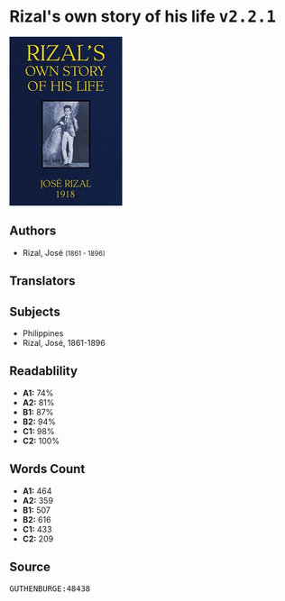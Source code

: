 # Rizal's own story of his life <kbd>v2.2.1</kbd>

![](./cover.medium.jpg "")

## Authors


 - Rizal, José <small>(1861 - 1896)</small>

## Translators



## Subjects


 - Philippines
 - Rizal, José, 1861-1896

## Readablility


 - **A1:** 74%
 - **A2:** 81%
 - **B1:** 87%
 - **B2:** 94%
 - **C1:** 98%
 - **C2:** 100%

## Words Count


 - **A1:** 464
 - **A2:** 359
 - **B1:** 507
 - **B2:** 616
 - **C1:** 433
 - **C2:** 209

## Source


<kbd>GUTHENBURGE:48438</kbd>
